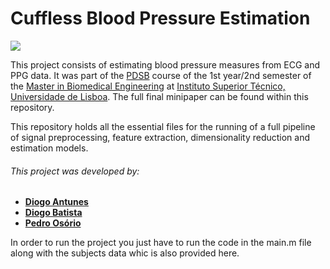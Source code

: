 # Cuffless Blood Pressure Estimation

[![](https://www.ejp-eurad.eu/sites/default/files/2019-11/ist_logo.png)](https://tecnico.ulisboa.pt/en/)

This project consists of estimating blood pressure measures from ECG and PPG data. It was part of the [PDSB](https://fenix.tecnico.ulisboa.pt/cursos/mebiom/disciplina-curricular/1529008500343) course of the 1st year/2nd semester of the [Master in Biomedical Engineering](https://fenix.tecnico.ulisboa.pt/cursos/mebiom) at [Instituto Superior Técnico, Universidade de Lisboa](https://tecnico.ulisboa.pt/en/). The full final minipaper can be found within this repository.

This repository holds all the essential files for the running of a full pipeline of signal preprocessing, feature extraction, dimensionality reduction and estimation models.

###### This project was developed by: 
 - **[Diogo Antunes]**
 - **[Diogo Batista]**
 - **[Pedro Osório]**

In order to run the project you just have to run the code in the main.m file along with the subjects data whic is also provided here.

[//]: # (These are reference links used in the body of this note and get stripped out when the markdown processor does its job. There is no need to format nicely because it shouldn't be seen.)

   [Diogo Antunes]: <https://github.com/>
   [Diogo Batista]: <https://github.com/>
   [Pedro Osório]: <https://github.com/pedr0sorio>  

